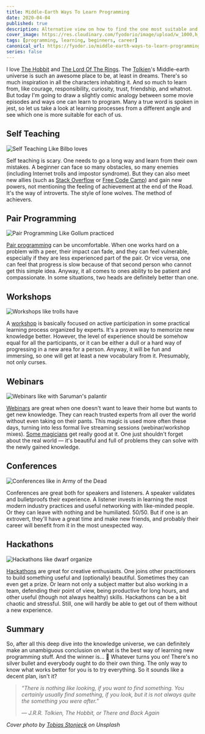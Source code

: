 ```yaml
---
title: Middle-Earth Ways To Learn Programming 
date: 2020-04-04
published: true
description: Alternative view on how to find the one most suitable and surefire for you personally 
cover_image: https://res.cloudinary.com/fyodorio/image/upload/w_1000,h_420,c_fill,g_auto/v1585988013/middle-earth-learning/cover_mtum0p.jpg
tags: [programming, learning, beginners, career]
canonical_url: https://fyodor.io/middle-earth-ways-to-learn-programming/
series: false
---
```


I love [The Hobbit](https://en.wikipedia.org/wiki/The_Hobbit_(film_series)) and [The Lord Of The Rings](https://en.wikipedia.org/wiki/The_Lord_of_the_Rings_(film_series)). The [Tolkien](https://en.wikipedia.org/wiki/J._R._R._Tolkien)'s Middle-earth universe is such an awesome place to be, at least in dreams. There's so much inspiration in all the characters inhabiting it. And so much to learn from, like courage, responsibility, curiosity, trust, friendship, and whatnot. But today I'm going to draw a slightly comic analogy between some movie episodes and ways one can learn to program. Many a true word is spoken in jest, so let us take a look at learning processes from a different angle and see which one is more suitable for each of us.  

## Self Teaching

![Self Teaching Like Bilbo loves](https://res.cloudinary.com/fyodorio/image/upload/w_860,h_450,c_fill,g_auto/v1585988009/middle-earth-learning/solo_learning_lukzkq.jpg)

Self teaching is scary. One needs to go a long way and learn from their own mistakes. A beginner can face so many obstacles, so many enemies (including Internet trolls and impostor syndrome). But they can also meet new allies (such as [Stack Overflow](https://stackoverflow.com/) or [Free Code Camp](https://www.freecodecamp.org/)) and gain new powers, not mentioning the feeling of achievement at the end of the Road. It's the way of introverts. The style of lone wolves. The method of achievers. 

## Pair Programming

![Pair Programming Like Gollum practiced](https://res.cloudinary.com/fyodorio/image/upload/w_860,h_450,c_fill,g_auto/v1585988009/middle-earth-learning/pair_programming_y5h1yd.jpg)

[Pair programming](https://en.wikipedia.org/wiki/Pair_programming) can be uncomfortable. When one works hard on a problem with a peer, their impact can fade, and they can feel vulnerable, especially if they are less experienced part of the pair. Or vice versa, one can feel that progress is slow because of that second person who cannot get this simple idea. Anyway, it all comes to ones ability to be patient and compassionate. In some situations, two heads are definitely better than one.

## Workshops

![Workshops like trolls have](https://res.cloudinary.com/fyodorio/image/upload/w_860,h_450,c_fill,g_auto/v1585988010/middle-earth-learning/workshop_dbhgtw.jpg)

A [workshop](https://en.wikipedia.org/wiki/Training_workshop) is basically focused on active participation in some practical learning process organized by experts. It's a proven way to memorize new knowledge better. However, the level of experience should be somehow equal for all the participants, or it can be either a dull or a hard way of progressing in a new area for a person. Anyway, it will be fun and immersing, so one will get at least a new vocabulary from it. Presumably, not only curses.   

## Webinars

![Webinars like with Saruman's palantir](https://res.cloudinary.com/fyodorio/image/upload/w_860,h_450,c_fill,g_auto/v1585988010/middle-earth-learning/webinar_ohtr0j.jpg)

[Webinars](https://en.wikipedia.org/wiki/Web_conferencing) are great when one doesn't want to leave their home but wants to get new knowledge. They can reach trusted experts from all over the world without even taking on their pants. This magic is used more often these days, turning into less formal live streaming sessions (webinar/workshop mixes). [Some magicians](https://www.learnwithjason.dev/) get really good at it. One just shouldn't forget about the real world ― it's beautiful and full of problems they can solve with the newly gained knowledge.

## Conferences

![Conferences like in Army of the Dead](https://res.cloudinary.com/fyodorio/image/upload/w_860,h_450,c_fill,g_auto/v1585988010/middle-earth-learning/conference_fkhier.jpg)

Conferences are great both for speakers and listeners. A speaker validates and bulletproofs their experience. A listener invests in learning the most modern industry practices and useful networking with like-minded people. Or they can leave with nothing and be humiliated. 50/50. But if one is an extrovert, they'll have a great time and make new friends, and probably their career will benefit from it in the most unexpected way. 

## Hackathons

![Hackathons like dwarf organize](https://res.cloudinary.com/fyodorio/image/upload/w_860,h_450,c_fill,g_auto/v1585988009/middle-earth-learning/hackaton_ufoqf6.jpg)

[Hackathons](https://en.wikipedia.org/wiki/Hackathon) are great for creative enthusiasts. One joins other practitioners to build something useful and (optionally) beautiful. Sometimes they can even get a prize. Or learn not only a subject matter but also working in a team, defending their point of view, being productive for long hours, and other useful (though not always healthy) skills. Hackathons can be a bit chaotic and stressful. Still, one will hardly be able to get out of them without a new experience. 

## Summary

So, after all this deep dive into the knowledge universe, we can definitely make an unambiguous conclusion on what is the best way of learning new programming stuff. And the winner is... 🥁 Whatever turns you on! There's no silver bullet and everybody ought to do their own thing. The only way to know what works better for you is to try everything. So it sounds like a decent plan, isn't it? 

> _“There is nothing like looking, if you want to find something. You certainly usually find something, if you look, but it is not always quite the something you were after.”_
>
>  _― J.R.R. Tolkien, The Hobbit, or There and Back Again_

_Cover photo by [Tobias Stonjeck](https://unsplash.com/@tobistj) on Unsplash_
